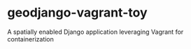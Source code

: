 # geodjango-vagrant-toy
A spatially enabled Django application leveraging Vagrant for containerization
